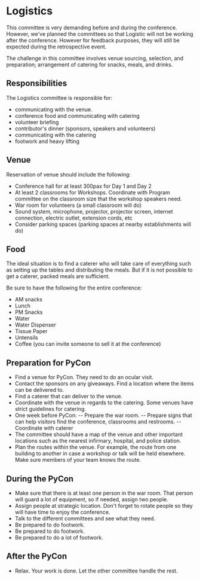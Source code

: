 # Logistics

This committee is very demanding before and during the conference. However, we've planned the committees so that Logistic will not be working after the conference. However for feedback purposes, they will still be expected during the retrospective event.

The challenge in this committee involves venue sourcing, selection, and preparation; arrangement of catering for snacks, meals, and drinks.

## Responsibilities

The Logistics committee is responsible for:

- communicating with the venue.
- conference food and communicating with catering
- volunteer briefing
- contributor's dinner (sponsors, speakers and volunteers)
- communicating with the catering
- footwork and heavy lifting

## Venue
Reservation of venue should include the following:
- Conference hall for at least 300pax for Day 1 and Day 2
- At least 2 classrooms for Workshops. Coordinate with Program committee on the classroom size that the workshop speakers need.
- War room for volunteers (a small classroom will do)
- Sound system, microphone, projector, projector screen, internet connection, electric outlet, extension cords, etc
- Consider parking spaces (parking spaces at nearby establishments will do)

## Food
The ideal situation is to find a caterer who will take care of everything such as setting up the tables and distributing the meals. But if it is not possible to get a caterer, packed meals are sufficient. 

Be sure to have the following for the entire conference:
   - AM snacks 
   - Lunch
   - PM Snacks
   - Water
   - Water Dispenser
   - Tissue Paper
   - Untensils
   - Coffee (you can invite someone to sell it at the conference)

## Preparation for PyCon
- Find a venue for PyCon. They need to do an ocular visit.
- Contact the sponsors on any giveaways. Find a location where the items can be delivered to.
- Find a caterer that can deliver to the venue.
- Coordinate with the venue in regards to the catering. Some venues have strict guidelines for catering.
- One week before PyCon:
-- Prepare the war room.
-- Prepare signs that can help visitors find the conference, classrooms and restrooms.
-- Coordinate with caterer
- The committee should have a map of the venue and other important locations such as the nearest infirmary, hospital, and police station. 
- Plan the routes within the venue. For example, the route from one building to another in case a workshop or talk will be held elsewhere. Make sure members of your team knows the route.

## During the PyCon
- Make sure that there is at least one person in the war room. That person will guard a lot of equipment, so if needed, assign two people.
- Assign people at strategic location. Don't forget to rotate people so they will have time to enjoy the conference.
- Talk to the different committees and see what they need.
- Be prepared to do footwork.
- Be prepared to do footwork.
- Be prepared to do a lot of footwork.

## After the PyCon
- Relax. Your work is done. Let the other committee handle the rest.
